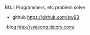 
BOJ, Programmers, etc problem solve

- github
https://github.com/sw93

-blog
http://swjeong.tistory.com/
